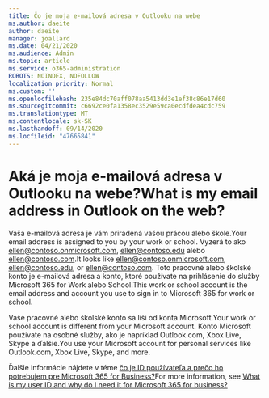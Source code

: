 ```yaml
---
title: Čo je moja e-mailová adresa v Outlooku na webe
ms.author: daeite
author: daeite
manager: joallard
ms.date: 04/21/2020
ms.audience: Admin
ms.topic: article
ms.service: o365-administration
ROBOTS: NOINDEX, NOFOLLOW
localization_priority: Normal
ms.custom: ''
ms.openlocfilehash: 235e84dc70aff078aa5413dd3e1ef38c86e17d60
ms.sourcegitcommit: c6692ce0fa1358ec3529e59ca0ecdfdea4cdc759
ms.translationtype: MT
ms.contentlocale: sk-SK
ms.lasthandoff: 09/14/2020
ms.locfileid: "47665841"
---
```

# <a name="what-is-my-email-address-in-outlook-on-the-web"></a><span data-ttu-id="a5fbe-102">Aká je moja e-mailová adresa v Outlooku na webe?</span><span class="sxs-lookup"><span data-stu-id="a5fbe-102">What is my email address in Outlook on the web?</span></span>

<span data-ttu-id="a5fbe-103">Vaša e-mailová adresa je vám priradená vašou prácou alebo škole.</span><span class="sxs-lookup"><span data-stu-id="a5fbe-103">Your email address is assigned to you by your work or school.</span></span> <span data-ttu-id="a5fbe-104">Vyzerá to ako ellen@contoso.onmicrosoft.com, ellen@contoso.edu alebo ellen@contoso.com.</span><span class="sxs-lookup"><span data-stu-id="a5fbe-104">It looks like ellen@contoso.onmicrosoft.com, ellen@contoso.edu, or ellen@contoso.com.</span></span> <span data-ttu-id="a5fbe-105">Toto pracovné alebo školské konto je e-mailová adresa a konto, ktoré používate na prihlásenie do služby Microsoft 365 for Work alebo School.</span><span class="sxs-lookup"><span data-stu-id="a5fbe-105">This work or school account is the email address and account you use to sign in to Microsoft 365 for work or school.</span></span>

<span data-ttu-id="a5fbe-106">Vaše pracovné alebo školské konto sa líši od konta Microsoft.</span><span class="sxs-lookup"><span data-stu-id="a5fbe-106">Your work or school account is different from your Microsoft account.</span></span> <span data-ttu-id="a5fbe-107">Konto Microsoft používate na osobné služby, ako je napríklad Outlook.com, Xbox Live, Skype a ďalšie.</span><span class="sxs-lookup"><span data-stu-id="a5fbe-107">You use your Microsoft account for personal services like Outlook.com, Xbox Live, Skype, and more.</span></span>

<span data-ttu-id="a5fbe-108">Ďalšie informácie nájdete v téme [čo je ID používateľa a prečo ho potrebujem pre Microsoft 365 for Business?](https://support.office.com/article/37da662b-5da6-4b56-a091-2731b2ecc8b4)</span><span class="sxs-lookup"><span data-stu-id="a5fbe-108">For more information, see [What is my user ID and why do I need it for Microsoft 365 for business?](https://support.office.com/article/37da662b-5da6-4b56-a091-2731b2ecc8b4)</span></span>